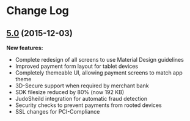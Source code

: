 # Change Log

## [5.0](https://github.com/skywinder/ActionSheetPicker-3.0/tree/2.0.2) (2015-12-03)

**New features:**
- Complete redesign of all screens to use Material Design guidelines
- Improved payment form layout for tablet devices
- Completely themeable UI, allowing payment screens to match app theme
- 3D-Secure support when required by merchant bank
- SDK filesize reduced by 80% (now 192 KB)
- JudoSheild integration for automatic fraud detection
- Security checks to prevent payments from rooted devices
- SSL changes for PCI-Compliance
